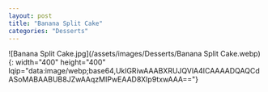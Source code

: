 ```yaml
---
layout: post
title: "Banana Split Cake"
categories: "Desserts"
---
```

![Banana Split Cake.jpg](/assets/images/Desserts/Banana Split Cake.webp){: width="400" height="400" lqip="data:image/webp;base64,UklGRiwAAABXRUJQVlA4ICAAAADQAQCdASoMABAABUB8JZwAAqzMIPwEAAD8XIp9txwAAA=="}

